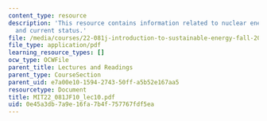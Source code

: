 ```yaml
---
content_type: resource
description: 'This resource contains information related to nuclear energy I: Basics
  and current status.'
file: /media/courses/22-081j-introduction-to-sustainable-energy-fall-2010/0e45a3db7a9e16fa7b4f757767fdf5ea_MIT22_081JF10_lec10.pdf
file_type: application/pdf
learning_resource_types: []
ocw_type: OCWFile
parent_title: Lectures and Readings
parent_type: CourseSection
parent_uid: e7a00e10-1594-2743-50ff-a5b52e167aa5
resourcetype: Document
title: MIT22_081JF10_lec10.pdf
uid: 0e45a3db-7a9e-16fa-7b4f-757767fdf5ea
---
```

